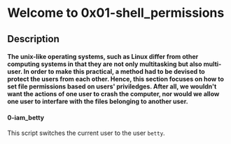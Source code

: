 # Welcome to 0x01-shell_permissions
## Description
#### The unix-like operating systems, such as Linux differ from other computing systems in that they are not only multitasking but also multi-user. In order to make this practical, a method had to be devised to protect the users from each other. **Hence, this section focuses on how to set file permissions based on users' priviledges.** After all, we wouldn't want the actions of one user to crash the computer, nor would we allow one user to interfare with the files belonging to another user.

#### 0-iam_betty
   This script switches the current user to the user `betty`.
